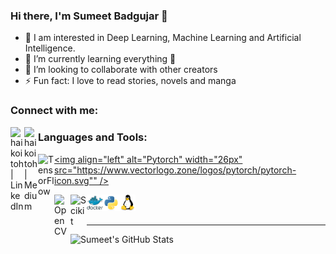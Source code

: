 ### Hi there, I'm Sumeet Badgujar 👋

- 🔭 I am interested in Deep Learning, Machine Learning and Artificial Intelligence.
- 🌱 I’m currently learning everything 🤣
- 👯 I’m looking to collaborate with other creators
- ⚡ Fun fact: I love to read stories, novels and manga

### Connect with me:

[<img align="left" alt="haikoitoh | LinkedIn" width="22px" src="https://raw.githubusercontent.com/rahuldkjain/github-profile-readme-generator/master/src/images/icons/Social/linked-in-alt.svg" />][linkedin]
[<img align="left" alt="haikoitoh | Medium" width="22px" src="https://raw.githubusercontent.com/rahuldkjain/github-profile-readme-generator/master/src/images/icons/Social/medium.svg" />][medium]




### Languages and Tools:

[<img align="left" alt="TensorFlow" width="26px" src="https://www.vectorlogo.zone/logos/tensorflow/tensorflow-icon.svg" />][tensorflow]

[<img align="left" alt="Pytorch" width="26px" src="https://www.vectorlogo.zone/logos/pytorch/pytorch-icon.svg"" />][pytorch]

[<img align="left" alt="OpenCV" width="26px" src="https://www.vectorlogo.zone/logos/opencv/opencv-icon.svg" />][opencv]

[<img align="left" alt="Scikit" width="26px" src="https://upload.wikimedia.org/wikipedia/commons/0/05/Scikit_learn_logo_small.svg" />][scikit]

[<img align="left" alt="Docker" width="26px" src="https://raw.githubusercontent.com/devicons/devicon/master/icons/docker/docker-original-wordmark.svg" />][docker]

[<img align="left" alt="Python" width="26px" src="https://raw.githubusercontent.com/devicons/devicon/master/icons/python/python-original.svg" />][python]

[<img align="left" alt="Linux" width="26px" src="https://raw.githubusercontent.com/devicons/devicon/master/icons/linux/linux-original.svg" />][linux]


<br />
<br />

---
<img align="left" alt="Sumeet's GitHub Stats" src="https://github-readme-stats.haikoitoh.vercel.app/api?username=haikoitoh&show_icons=true&hide_border=true" />


[linkedin]: https://linkedin.com/in/sumeetbadgujar
[medium]: https://medium.com/@sumeetbadgujar

[tensorflow]: https://www.tensorflow.org
[pytorch]: https://pytorch.org/
[linux]: https://www.linux.org/
[opencv]: https://opencv.org/
[scikit]: https://scikit-learn.org/
[docker]: https://www.docker.com/
[python]: https://pytorch.org/
